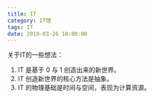```yaml
---
title: IT
category: IT馆
tags: IT
date: 2019-03-26 10:00:00
---
```


关于IT的一些想法：

1. IT 是基于 0 与 1 创造出来的新世界。
2. IT 创造新世界的核心方法是抽象。
3. IT 的物理基础是时间与空间，表现为计算资源。



<!-- more -->

